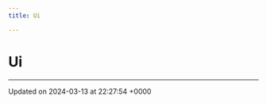 ```yaml
---
title: Ui

---
```


# Ui








-------------------------------

Updated on 2024-03-13 at 22:27:54 +0000
